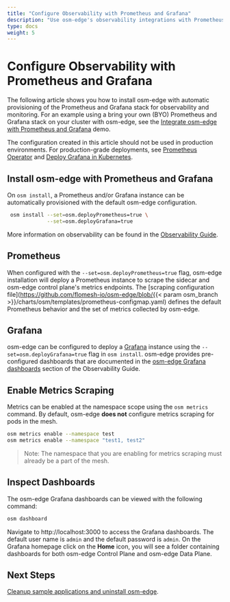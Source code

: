 ```yaml
---
title: "Configure Observability with Prometheus and Grafana"
description: "Use osm-edge's observability integrations with Prometheus and Grafana to inspect the traffic between the bookstore applications"
type: docs
weight: 5
---
```


# Configure Observability with Prometheus and Grafana

The following article shows you how to install osm-edge with automatic provisioning of the Prometheus and Grafana stack for observability and monitoring. For an example using a bring your own (BYO) Prometheus and Grafana stack on your cluster with osm-edge, see the [Integrate osm-edge with Prometheus and Grafana](docs/demos/prometheus_grafana/) demo.

The configuration created in this article should not be used in production environments. For production-grade deployments, see [Prometheus Operator](https://github.com/prometheus-operator/prometheus-operator/blob/master/Documentation/user-guides/getting-started.md) and [Deploy Grafana in Kubernetes](https://grafana.com/docs/grafana/latest/installation/kubernetes/).


## Install osm-edge with Prometheus and Grafana

On `osm install`, a Prometheus and/or Grafana instance can be automatically provisioned with the default osm-edge configuration.
```bash
 osm install --set=osm.deployPrometheus=true \
             --set=osm.deployGrafana=true
```
More information on observability can be found in the [Observability Guide](docs/guides/observability).

## Prometheus

When configured with the `--set=osm.deployPrometheus=true` flag, osm-edge installation will deploy a Prometheus instance to scrape the sidecar and osm-edge control plane's metrics endpoints. The [scraping configuration file](https://github.com/flomesh-io/osm-edge/blob/{{< param osm_branch >}}/charts/osm/templates/prometheus-configmap.yaml) defines the default Prometheus behavior and the set of metrics collected by osm-edge.

## Grafana

osm-edge can be configured to deploy a [Grafana](https://grafana.com/grafana/) instance using the `--set=osm.deployGrafana=true` flag in `osm install`. osm-edge provides pre-configured dashboards that are documented in the [osm-edge Grafana dashboards](docs/guides/observability/metrics/#osm-grafana-dashboards) section of the Observability Guide.

## Enable Metrics Scraping

Metrics can be enabled at the namespace scope using the `osm metrics` command. By default, osm-edge **does not** configure metrics scraping for pods in the mesh. 
```bash
osm metrics enable --namespace test
osm metrics enable --namespace "test1, test2"

```
> Note: The namespace that you are enabling for metrics scraping must already be a part of the mesh.

## Inspect Dashboards

The osm-edge Grafana dashboards can be viewed with the following command:

```bash
osm dashboard
```

Navigate to http://localhost:3000 to access the Grafana dashboards. The default user name is `admin` and the default password is `admin`. On the Grafana homepage click on the **Home** icon, you will see a folder containing dashboards for both osm-edge Control Plane and osm-edge Data Plane.

## Next Steps

[Cleanup sample applications and uninstall osm-edge](docs/getting_started/cleanup/).